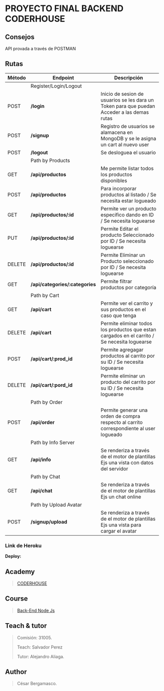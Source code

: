 # PROYECTO FINAL BACKEND CODERHOUSE
## Consejos
API provada a través de POSTMAN <br>


## Rutas

| Método | Endpoint                | Descripción                                                                                                                                                                                                                 |
| ------ | ----------------------- | --------------------------------------------------------------------------------------------------------------------------------------------------------------------------------------------------------------------------- |
||Register/Login/Logout||
| POST    | **/login**     | Inicio de sesion de usuarios se les dara un Token para que puedan Acceder a las demas rutas                                                                                                                                                                         |
| POST    | **/signup**     | Registro de usuarios se alamacena en MongoDB y se le asigna un cart al nuevo user|
| POST    | **/logout**     | Se desloguea el usuario|
|| Path by Products||
| GET    | **/api/productos**     | Me permite listar todos los productos disponibles |
| POST   | **/api/productos**     | Para incorporar productos al listado / Se necesita estar logueado |
| GET    | **/api/productos/:id** | Permite ver un producto especifico dando en ID / Se necesita loguearse |
| PUT    | **/api/productos/:id**     | Permite Editar el producto Seleccionado por ID / Se necesita loguearse  |
| DELETE    | **/api/productos/:id**     | Permite Eliminar un Producto seleccionado por ID / Se necesita loguearse |
| GET    | **/api/categories/:categories** | Permite filtrar productos por categoría |
|| Path by Cart||
| GET    | **/api/cart**     | Permite ver el carrito y sus productos en el caso que tenga |
| DELETE    | **/api/cart**     | Permite eliminar todos los productos que estan cargados en el carrito / Se necesita loguearse |
| POST    | **/api/cart/:prod_id**        | Permite agregagar productos al carrito por su ID / Se necesita loguearse |
| DELETE    | **/api/cart/:pord_id**        | Permite eliminar un producto del carrito por su ID / Se necesita loguearse |
|| Path by Order ||
| POST    | **/api/order**        | Permite generar una orden de compra respecto al carrito correspondiente al user logueado |
|| Path by Info Server||
| GET   | **/api/info**        | Se renderiza a través de el motor de plantillas Ejs una vista con datos del servidor |
|| Path by Chat||
| GET   | **/api/chat**        | Se renderiza a través de el motor de plantillas Ejs un chat online |
|| Path by Upload Avatar ||
| POST   | **/signup/upload**        | Se renderiza a través de el motor de plantillas Ejs una vista para cargar el avatar |


### Link de Heroku

**Deploy:**
 

## Academy
> [CODERHOUSE](https://www.coderhouse.com/)

## Course
> [Back-End Node Js](https://www.coderhouse.com/online/programacion-backend)

## Teach & tutor
> <p>Comisión: 31005.</p>
> <p>Teach: Salvador Perez</p>
> <p>Tutor: Alejandro Aliaga.</p> 

## Author
> <p>César Bergamasco. </p>